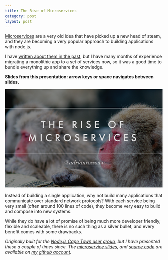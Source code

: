 ```yaml
---
title: The Rise of Microservices 
category: post
layout: post
---
```


[Microservices](http://martinfowler.com/articles/microservices.html) are a very old idea that have picked up a new head of steam, and they are becoming a very popular approach to building applications with node.js.  

I have [written about them in the past](http://daemon.co.za/2014/04/monkeys-and-microservices), but I have many months of experience migrating a monolithic app to a set of services now, so it was a good time to bundle everything up and share the knowledge.

__Slides from this presentation: arrow keys or space navigates between slides.__  

<div class='img-wrapper'>
   <a href='http://adrianrossouw.github.io/rise-of-microservices'><img alt='rise of microservices slides' src='/img/rise-microservices.png' /></a>
</div>

Instead of building a single application, why not build many applications that communicate over standard network protocols? With each service being very small (often around 100 lines of code), they become very easy to build and compose into new systems.

While they do have a lot of promise of being much more developer friendly, flexible and scaleable, there is no such thing as a silver bullet, and every benefit comes with some drawbacks.

_Originally built for the [Node.js Cape Town user group](http://www.meetup.com/nodecpt/events/199313432/), but I have presented these a couple of times since. The [microservice slides](https://adrianrossouw.github.io/rise-of-microservices), and [source code](https://github.com/AdrianRossouw/rise-of-microservices) are available on [my github account](https://github.com/AdrianRossouw)._

<!--break-->
